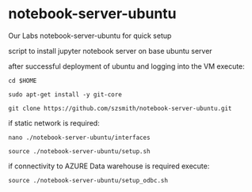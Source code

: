 # notebook-server-ubuntu
Our Labs notebook-server-ubuntu for quick setup

script to install jupyter notebook server on base ubuntu server

after successful deployment of ubuntu and logging into the VM execute:

    cd $HOME

    sudo apt-get install -y git-core

    git clone https://github.com/szsmith/notebook-server-ubuntu.git

if static network is required:

    nano ./notebook-server-ubuntu/interfaces

    source ./notebook-server-ubuntu/setup.sh

if connectivity to AZURE Data warehouse is required execute:

    source ./notebook-server-ubuntu/setup_odbc.sh
